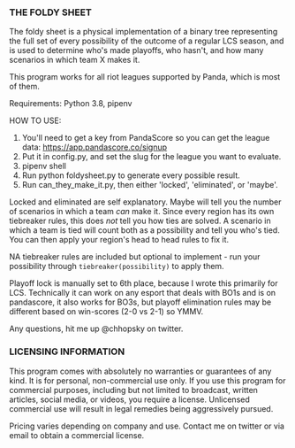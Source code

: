 ### THE FOLDY SHEET

The foldy sheet is a physical implementation of a binary tree representing the full set of every possibility of the outcome of a regular LCS season, and is used to determine who's made playoffs, who hasn't, and how many scenarios in which team X makes it.

This program works for all riot leagues supported by Panda, which is most of them.

Requirements: Python 3.8, pipenv

HOW TO USE:
1. You'll need to get a key from PandaScore so you can get the league data: https://app.pandascore.co/signup
2. Put it in config.py, and set the slug for the league you want to evaluate.
3. pipenv shell
4. Run python foldysheet.py to generate every possible result.
5. Run can_they_make_it.py, then either 'locked', 'eliminated', or 'maybe'.

Locked and eliminated are self explanatory. Maybe will tell you the number of scenarios in which a team *can* make it. Since every region has its own tiebreaker rules, this does *not* tell you how ties are solved. A scenario in which a team is tied will count both as a possibility and tell you who's tied. You can then apply your region's head to head rules to fix it.

NA tiebreaker rules are included but optional to implement - run your possibility through `tiebreaker(possibility)` to apply them.

Playoff lock is manually set to 6th place, because I wrote this primarily for LCS. Technically it can work on any esport that deals with BO1s and is on pandascore, it also works for BO3s, but playoff elimination rules may be different based on win-scores (2-0 vs 2-1) so YMMV.

Any questions, hit me up @chhopsky on twitter.

### LICENSING INFORMATION

This program comes with absolutely no warranties or guarantees of any kind. It is for personal, non-commercial use only. If you use this program for commercial purposes, including but not limited to broadcast, written articles, social media, or videos, you require a license. Unlicensed commercial use will result in legal remedies being aggressively pursued.

Pricing varies depending on company and use. Contact me on twitter or via email to obtain a commercial license.
